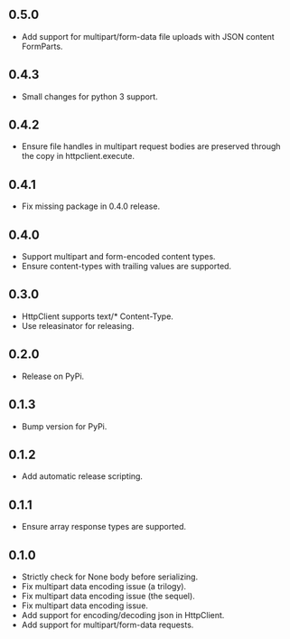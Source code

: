 ## 0.5.0
* Add support for multipart/form-data file uploads with JSON content FormParts.

## 0.4.3
* Small changes for python 3 support.

## 0.4.2
* Ensure file handles in multipart request bodies are preserved through the copy in httpclient.execute.

## 0.4.1
* Fix missing package in 0.4.0 release.

## 0.4.0
* Support multipart and form-encoded content types.
* Ensure content-types with trailing values are supported.

## 0.3.0
* HttpClient supports text/* Content-Type.
* Use releasinator for releasing.

## 0.2.0
* Release on PyPi.

## 0.1.3
* Bump version for PyPi.

## 0.1.2
* Add automatic release scripting.

## 0.1.1
* Ensure array response types are supported.

## 0.1.0
* Strictly check for None body before serializing.
* Fix multipart data encoding issue (a trilogy).
* Fix multipart data encoding issue (the sequel).
* Fix multipart data encoding issue.
* Add support for encoding/decoding json in HttpClient.
* Add support for multipart/form-data requests.
